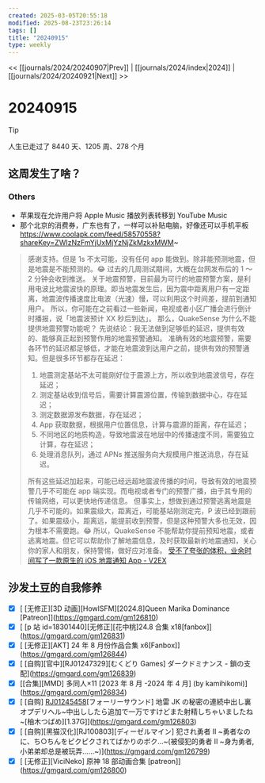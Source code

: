 ```yaml
---
created: 2025-03-05T20:55:18
modified: 2025-08-23T23:26:14
tags: []
title: "20240915"
type: weekly
---
```


<< [[journals/2024/20240907|Prev]] | [[journals/2024/index|2024]] | [[journals/2024/20240921|Next]] >>

# 20240915

> [!tip]
> 人生已走过了 8440 天、1205 周、278 个月

## 这周发生了啥？

### Others

- 苹果现在允许用户将 Apple Music 播放列表转移到 YouTube Music
- 那个北京的消费券，广东也有了，一样可以补贴电脑，好像还可以手机平板 https://www.coolapk.com/feed/58570558?shareKey=ZWIzNzFmYjUxMjYzNjZkMzkxMWM~

> 感谢支持。但是 1s 不太可能，没有任何 app 能做到。除非能预测地震，但是地震是不能预测的。😂 过去的几周测试期间，大概在台网发布后的 1 ～ 2 分钟会收到推送。
> 关于地震预警，目前最为可行的地震预警方案，是利用电波比地震波快的原理。即当地震发生后，因为震中距离用户有一定距离，地震波传播速度比电波（光速）慢，可以利用这个时间差，提前到通知用户。
> 所以，你可能在之前看过一些新闻，电视或者小区广播会进行倒计时播报，说「地震波预计 XX 秒后到达」。
> 那么，QuakeSense 为什么不能提供地震预警功能呢？
> 先说结论：我无法做到足够低的延迟，提供有效的、能够真正起到预警作用的地震预警通知。
> 准确有效的地震预警，需要各环节的延迟都足够低，才能在地震波到达用户之前，提供有效的预警通知。但是很多环节都存在延迟：
>
> 1. 地震测定基站不太可能刚好位于震源上方，所以收到地震波信号，存在延迟；
> 2. 测定基站收到信号后，需要计算震源位置，传输到数据中心，存在延迟；
> 3. 测定数据源发布数据，存在延迟；
> 4. App 获取数据，根据用户位置信息，计算与震源的距离，存在延迟；
> 5. 不同地区的地质构造，导致地震波在地层中的传播速度不同，需要独立计算，存在延迟；
> 6. 处理消息队列，通过 APNs 推送服务向大规模用户推送消息，存在延迟。
> 
> 所有这些延迟加起来，可能已经远超地震波传播的时间，导致有效的地震预警几乎不可能在 app 端实现。而电视或者专门的预警广播，由于其专用的传输网络，可以更快地传递信息。
> 但事实上，想做到通过预警逃离地震是几乎不可能的。如果震级大，距离近，可能基站刚测定完，P 波已经到跟前了。如果震级小，距离远，能提前收到预警，但是这种预警大多也无效，因为根本不需要跑。😂
> 所以，QuakeSense 不能帮助你提前预知地震，或者逃离地震。但它可以帮助你了解地震信息，及时获取最新的地震通知，关心你的家人和朋友，保持警惕，做好应对准备。
> [受不了夸张的体积，业余时间写了一款原生的 iOS 地震通知 App - V2EX](https://www.v2ex.com/t/1069274)

## 沙发土豆的自我修养

- [x] [ [无修正]\[3D 动画]\[HowlSFM]\[2024.8]Queen Marika Dominance [Patreon]](https://gmgard.com/gm126810)
- [x] [ [p 站 id=18301440]\[无修正]\[花中桃]24.8 合集 x18[fanbox]](https://gmgard.com/gm126831)
- [x] [ [无修正]\[AKT] 24 年 8 月份作品合集 x6[Fanbox]](https://gmgard.com/gm126844)
- [x] [ [自购]\[官中]\[RJ01247329]\[むくどり Games] ダークドミナンス - 鎖の支配](https://gmgard.com/gm126839)
- [x] [[合集]\[MMD] 多同人×11 [2023 年 8 月 -2024 年 4 月] (by kamihikomi)](https://gmgard.com/gm126834)
- [x] [ [自购] [RJ01245458](同人音声)[フォーリーサウンド] 地雷 JK の秘密の連続中出し裏オプデリヘル~中出ししたら追加で一万ですけどまた射精しちゃいましたね~[柚木つばめ]\[1.37G]](https://gmgard.com/gm126803)
- [x] [ [自购]\[黑猫汉化]\[RJ100803]\[ディーゼルマイン] 犯され勇者 II ~勇者なのに、ち○ちんをピクピクされてばかりのボク…~(被侵犯的勇者 II ~身为勇者,小弟弟却总是被玩弄……~)](https://gmgard.com/gm126799)
- [x] [ [无修正]\[ViciNeko] 原神 18 部动画合集 [patreon]](https://gmgard.com/gm126800)
